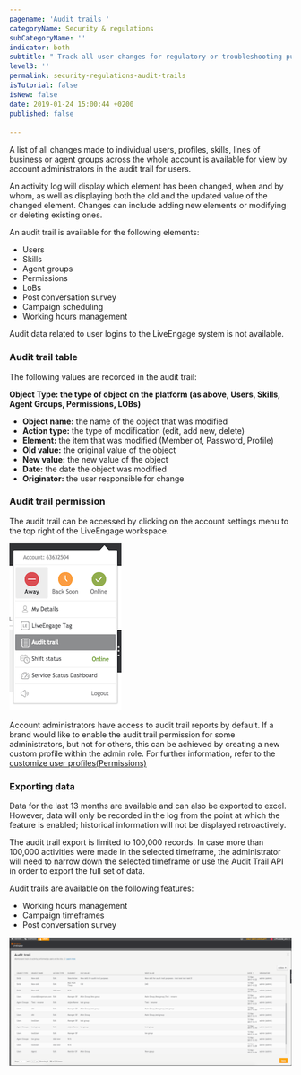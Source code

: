 ```yaml
---
pagename: 'Audit trails '
categoryName: Security & regulations
subCategoryName: ''
indicator: both
subtitle: " Track all user changes for regulatory or troubleshooting purposes"
level3: ''
permalink: security-regulations-audit-trails
isTutorial: false
isNew: false
date: 2019-01-24 15:00:44 +0200
published: false

---
```

A list of all changes made to individual users, profiles, skills, lines of business or agent groups across the whole account is available for view by account administrators in the audit trail for users.

An activity log will display which element has been changed, when and by whom, as well as displaying both the old and the updated value of the changed element. Changes can include adding new elements or modifying or deleting existing ones.

An audit trail is available for the following elements:

* Users
* Skills
* Agent groups
* Permissions
* LoBs
* Post conversation survey
* Campaign scheduling 
* Working hours management

Audit data related to user logins to the LiveEngage system is not available.

### **Audit trail table**

The following values are recorded in the audit trail:

**Object Type: the type of object on the platform (as above, Users, Skills, Agent Groups, Permissions, LOBs)**

* **Object name:** the name of the object that was modified
* **Action type:** the type of modification (edit, add new, delete)
* **Element:** the item that was modified (Member of, Password, Profile)
* **Old value:** the original value of the object
* **New value:** the new value of the object
* **Date:** the date the object was modified
* **Originator:** the user responsible for change

### **Audit trail permission**

The audit trail can be accessed by clicking on the account settings menu to the top right of the LiveEngage workspace.

![](/img/audit2.png)

Account administrators have access to audit trail reports by default. If a brand would like to enable the audit trail permission for some administrators, but not for others, this can be achieved by creating a new custom profile within the admin role. For further information, refer to the [customize user profiles(Permissions)]()

### **Exporting data**

Data for the last 13 months are available and can also be exported to excel. However, data will only be recorded in the log from the point at which the feature is enabled; historical information will not be displayed retroactively.

The audit trail export is limited to 100,000 records. In case more than 100,000 activities were made in the selected timeframe, the administrator will need to narrow down the selected timeframe or use the Audit Trail API in order to export the full set of data.

Audit trails are available on the following features:

* Working hours management
* Campaign timeframes
* Post conversation survey

![](/img/audit4.png)